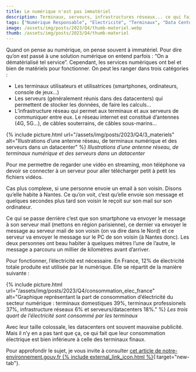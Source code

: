 ```yaml
---
title: Le numérique n'est pas immatériel
description: Terminaux, serveurs, infrastructures réseaux... ce qui fait fonctionner le numérique a été construit et consomme de l'électricité.
tags: ["Numérique Responsable", "Electricité", "Terminaux", "Data Centers", "Réseaux", "Serveurs"]
image: /assets/img/posts/2023/Q4/thumb-materiel.webp
thumb: /assets/img/posts/2023/Q4/thumb-materiel
---
```


Quand on pense au numérique, on pense souvent à immatériel. Pour dire qu’on est passé à une solution numérique on entend parfois : “On a dématérialisé tel service”. Cependant, les services numériques ont bel et bien de matériels pour fonctionner. On peut les ranger dans trois catégories :

- Les terminaux utilisateurs et utilisatrices (smartphones, ordinateurs, console de jeux…)
- Les serveurs (généralement réunis dans des datacenters) qui permettent de stocker les données, de faire les calculs…
- L’infrastructure réseau qui permet aux terminaux et aux serveurs de communiquer entre eux. Le réseau internet est constitué d’antennes (4G, 5G…), de câbles souterrains, de câbles sous-marins...

{% include picture.html 
    url="/assets/img/posts/2023/Q4/3_materiels"
    alt="Illustrations d’une antenne réseau, de terminaux numérique et des serveurs dans un datacenter"
 %}
*Illustrations d’une antenne réseau, de terminaux numérique et des serveurs dans un datacenter*

Pour me permettre de regarder une vidéo en streaming, mon téléphone va devoir se connecter à un serveur pour aller télécharger petit à petit les fichiers vidéos.

Cas plus complexe, si une personne envoie un email à son voisin. Disons qu’elle habite à Nantes. Ce qu’on voit, c’est qu’elle envoie son message et quelques secondes plus tard son voisin le reçoit sur son mail sur son ordinateur.

Ce qui se passe derrière c’est que son smartphone va envoyer le message à son serveur mail (mettons en région parisienne), ce dernier va envoyer le message au serveur mail de son voisin (on va dire dans le Nord) et ce serveur va envoyer le message sur le PC de son voisin (à Nantes donc). Les deux personnes ont beau habiter à quelques mètres l’une de l’autre, le message a parcouru un millier de kilomètres avant d’arriver.

Pour fonctionner, l’électricité est nécessaire. En France, 12% de électricité totale produite est utilisée par le numérique. Elle se répartit de la manière suivante :

{% include picture.html 
    url="/assets/img/posts/2023/Q4/consommation_elec_france"
    alt="Graphique représentant la part de consommation d’électricité du secteur numérique : terminaux domestiques 39%, terminaux professionels 37%, infrastructure réseaux 6% et serveurs/datacenters 18%."
 %}
*Les trois quart de l’électricité sont consommé par les terminaux*

Avec leur taille colossale, les datacenters ont souvent mauvaise publicité. Mais il n’y en a pas tant que ça, ce qui fait que leur consommation électrique est bien inférieure à celle des terminaux finaux.

Pour approfondir le sujet, je vous invite à consulter [cet article de notre-environnement.gouv.fr {% include external_link_icon.html %}](https://www.notre-environnement.gouv.fr/rapport-sur-l-etat-de-l-environnement/themes-ree/pressions-exercees-par-les-modes-de-production-et-de-consommation/prelevements-de-ressources-naturelles/energie/article/numerique-et-consommation-energetique){:target="new-tab"}.